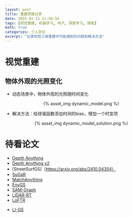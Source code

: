 ```yaml
---
layout: post
title: 重建思路记录
date: 2025-01-31 21:56:54
tags: [视觉重建, 机器学习, MLP, 深度学习, 随笔]
math: true
categories: 个人杂记
excerpt: "记录视觉三维重建中可能遇到的问题和解决方法"
---
```


# 视觉重建

## 物体外观的光照变化

* 动态场景中，物体外观的光照随时间变化
  
<p align="center">{% asset_img dynamic_model.png %}</p>

* 解决方法：给球谐函数添加时间的bias，增加一个时变项
  
<p align="center">{% asset_img dynamic_model_solution.png %}</p>

# 待看论文
* [Depth Anything](https://github.com/LiheYoung/Depth-Anything)
* [Depth Anything v2](https://arxiv.org/abs/2406.09414)
* [StreetSurfGS]（https://arxiv.org/abs/2410.04354）
* [SuGaR](https://github.com/Anttwo/SuGaR)
* [MatchAnything](https://github.com/zju3dv/MatchAnything)
* [EnvGS](https://github.com/zju3dv/EnvGS)
* [SAM-Graph](https://github.com/zju3dv/SAM-Graph)
* [LiDAR-RT](https://github.com/zju3dv/LiDAR-RT)
* [LoFTR](https://github.com/zju3dv/LoFTR)
- [LI-GS](https://arxiv.org/pdf/2409.12899)